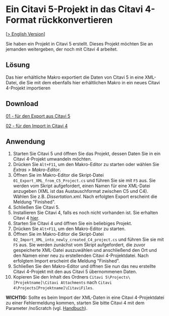 # Ein Citavi 5-Projekt in das Citavi 4-Format rückkonvertieren

[[> English Version](readme.md)]

Sie haben ein Projekt in Citavi 5 erstellt. Dieses Projekt möchten Sie an jemanden weitergeben, der noch mit Citavi 4 arbeitet.

## Lösung
Das hier erhältliche Makro exportiert die Daten von Citavi 5 in eine XML-Datei, die Sie mit dem ebenfalls hier erhältlichen Makro in ein neues Citavi 4-Projekt importieren


## Download
[01 - für den Export aus Citavi 5](01_Export_XML_from_C5_Project.cs)

[02 - für den Import in Citavi 4](02_Import_XML_into_newly_created_C4_Project.cs)

## Anwendung

1. Starten Sie Citavi 5 und öffnen Sie das Projekt, dessen Daten Sie in ein Citavi 4-Projekt umwandeln möchten.
1. Drücken Sie `Alt+F11`, um den Makro-Editor zu starten oder wählen Sie *Extras > Makro-Editor*.
1. Öffnen Sie im Makro-Editor die Skript-Datei `01_Export_XML_from_C5_Project.cs` und führen Sie sie mit `F5` aus. Sie werden vom Skript aufgefordert, einen Namen für eine XML-Datei anzugeben (XML ist das Austauschformat zwischen C5 und C4). Wählen Sie z.B. *Dissertation.xml*. Nach erfolgten Export erscheint die Meldung "Finished".
1. Schließen Sie Citavi 5.
1. Installieren Sie Citavi 4, falls es noch nicht vorhanden ist. Sie erhalten Citavi 4 [hier](http://setup1.citavi.com/release/default/Citavi4Setup.exe).
1. Starten Sie Citavi 4 und öffnen Sie ein beliebiges Projekt.
1. Drücken Sie `Alt+F11`, um den Makro-Editor zu starten.
1. Öffnen Sie im Makro-Editor die Skript-Datei `02_Import_XML_into_newly_created_C4_project.cs` und führen Sie sie mit `F5` aus. Sie werden zunächst vom Skript aufgefordert, die zuvor gespeicherte XML-Datei auszuwählen und anschließend den Ort und den Namen einer neu zu erstellenden Citavi 4-Projektdatei. Nach erfolgtem Import erscheint die Meldung "Finished".
1. Schließen Sie den Makro-Editor und öffnen Sie nun das neu erstellte Citavi 4-Projekt mit den aus Citavi 5 übernommenen Daten.
1. Kopieren Sie den Inhalt des Ordners `Citavi 5\Projects\[Projektname]\Citavi Attachments` nach `Citavi 4\Projects[Projektname]\CitaviFiles`.

**WICHTIG:** Sollte es beim Import der XML-Daten in eine Citavi 4-Projektdatei zu einer Fehlermeldung kommen, starten Sie bitte Citavi 4 mit dem Parameter /noScratch (vgl. [Handbuch](https://www1.citavi.com/sub/manual4/de/program_start_options.html)).